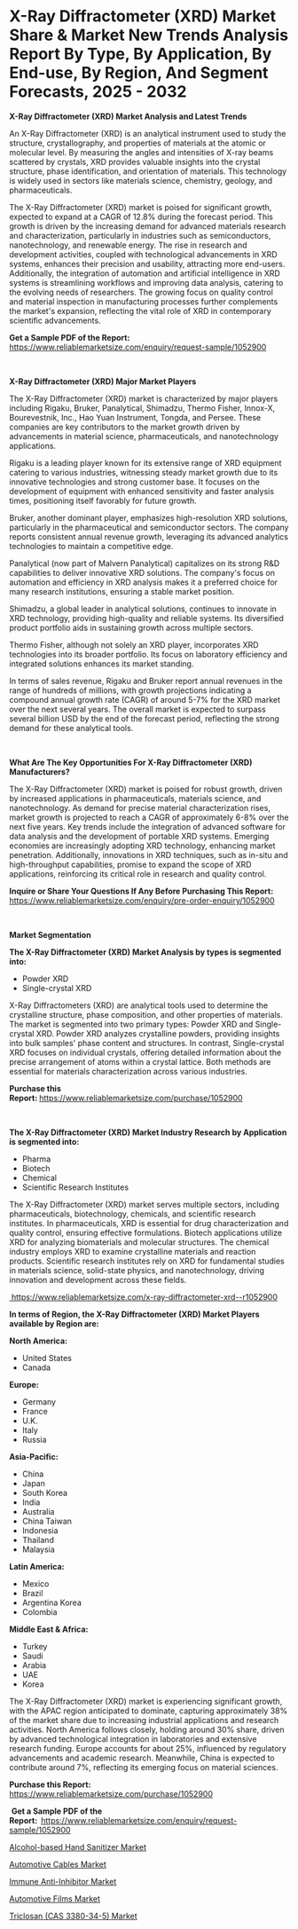 <p><h1>X-Ray Diffractometer (XRD) Market Share & Market New Trends Analysis Report By Type, By Application, By End-use, By Region, And Segment Forecasts, 2025 - 2032</h1></p><p><strong>X-Ray Diffractometer (XRD) Market Analysis and Latest Trends</strong></p>
<p><p>An X-Ray Diffractometer (XRD) is an analytical instrument used to study the structure, crystallography, and properties of materials at the atomic or molecular level. By measuring the angles and intensities of X-ray beams scattered by crystals, XRD provides valuable insights into the crystal structure, phase identification, and orientation of materials. This technology is widely used in sectors like materials science, chemistry, geology, and pharmaceuticals.</p><p>The X-Ray Diffractometer (XRD) market is poised for significant growth, expected to expand at a CAGR of 12.8% during the forecast period. This growth is driven by the increasing demand for advanced materials research and characterization, particularly in industries such as semiconductors, nanotechnology, and renewable energy. The rise in research and development activities, coupled with technological advancements in XRD systems, enhances their precision and usability, attracting more end-users. Additionally, the integration of automation and artificial intelligence in XRD systems is streamlining workflows and improving data analysis, catering to the evolving needs of researchers. The growing focus on quality control and material inspection in manufacturing processes further complements the market's expansion, reflecting the vital role of XRD in contemporary scientific advancements.</p></p>
<p><strong>Get a Sample PDF of the Report:&nbsp;</strong> <a href="https://www.reliablemarketsize.com/enquiry/request-sample/1052900?utm_campaign=2113&utm_medium=2&utm_source=Github&utm_content=ia&utm_term=22032025&utm_id=x-ray-diffractometer-xrd">https://www.reliablemarketsize.com/enquiry/request-sample/1052900</a></p>
<p>&nbsp;</p>
<p><strong>X-Ray Diffractometer (XRD) Major Market Players</strong></p>
<p><p>The X-Ray Diffractometer (XRD) market is characterized by major players including Rigaku, Bruker, Panalytical, Shimadzu, Thermo Fisher, Innox-X, Bourevestnik, Inc., Hao Yuan Instrument, Tongda, and Persee. These companies are key contributors to the market growth driven by advancements in material science, pharmaceuticals, and nanotechnology applications.</p><p>Rigaku is a leading player known for its extensive range of XRD equipment catering to various industries, witnessing steady market growth due to its innovative technologies and strong customer base. It focuses on the development of equipment with enhanced sensitivity and faster analysis times, positioning itself favorably for future growth.</p><p>Bruker, another dominant player, emphasizes high-resolution XRD solutions, particularly in the pharmaceutical and semiconductor sectors. The company reports consistent annual revenue growth, leveraging its advanced analytics technologies to maintain a competitive edge.</p><p>Panalytical (now part of Malvern Panalytical) capitalizes on its strong R&D capabilities to deliver innovative XRD solutions. The company's focus on automation and efficiency in XRD analysis makes it a preferred choice for many research institutions, ensuring a stable market position.</p><p>Shimadzu, a global leader in analytical solutions, continues to innovate in XRD technology, providing high-quality and reliable systems. Its diversified product portfolio aids in sustaining growth across multiple sectors.</p><p>Thermo Fisher, although not solely an XRD player, incorporates XRD technologies into its broader portfolio. Its focus on laboratory efficiency and integrated solutions enhances its market standing.</p><p>In terms of sales revenue, Rigaku and Bruker report annual revenues in the range of hundreds of millions, with growth projections indicating a compound annual growth rate (CAGR) of around 5-7% for the XRD market over the next several years. The overall market is expected to surpass several billion USD by the end of the forecast period, reflecting the strong demand for these analytical tools.</p></p>
<p>&nbsp;</p>
<p><strong>What Are The Key Opportunities For X-Ray Diffractometer (XRD) Manufacturers?</strong></p>
<p><p>The X-Ray Diffractometer (XRD) market is poised for robust growth, driven by increased applications in pharmaceuticals, materials science, and nanotechnology. As demand for precise material characterization rises, market growth is projected to reach a CAGR of approximately 6-8% over the next five years. Key trends include the integration of advanced software for data analysis and the development of portable XRD systems. Emerging economies are increasingly adopting XRD technology, enhancing market penetration. Additionally, innovations in XRD techniques, such as in-situ and high-throughput capabilities, promise to expand the scope of XRD applications, reinforcing its critical role in research and quality control.</p></p>
<p><strong>Inquire or Share Your Questions If Any Before Purchasing This Report:</strong> <a href="https://www.reliablemarketsize.com/enquiry/pre-order-enquiry/1052900?utm_campaign=2113&utm_medium=2&utm_source=Github&utm_content=ia&utm_term=22032025&utm_id=x-ray-diffractometer-xrd">https://www.reliablemarketsize.com/enquiry/pre-order-enquiry/1052900</a></p>
<p>&nbsp;</p>
<p><strong>Market Segmentation</strong></p>
<p><strong>The X-Ray Diffractometer (XRD) Market Analysis by types is segmented into:</strong></p>
<p><ul><li>Powder XRD</li><li>Single-crystal XRD</li></ul></p>
<p><p>X-Ray Diffractometers (XRD) are analytical tools used to determine the crystalline structure, phase composition, and other properties of materials. The market is segmented into two primary types: Powder XRD and Single-crystal XRD. Powder XRD analyzes crystalline powders, providing insights into bulk samples' phase content and structures. In contrast, Single-crystal XRD focuses on individual crystals, offering detailed information about the precise arrangement of atoms within a crystal lattice. Both methods are essential for materials characterization across various industries.</p></p>
<p><strong>Purchase this Report:&nbsp;</strong><a href="https://www.reliablemarketsize.com/purchase/1052900?utm_campaign=2113&utm_medium=2&utm_source=Github&utm_content=ia&utm_term=22032025&utm_id=x-ray-diffractometer-xrd">https://www.reliablemarketsize.com/purchase/1052900</a></p>
<p>&nbsp;</p>
<p><strong>The X-Ray Diffractometer (XRD) Market Industry Research by Application is segmented into:</strong></p>
<p><ul><li>Pharma</li><li>Biotech</li><li>Chemical</li><li>Scientific Research Institutes</li></ul></p>
<p><p>The X-Ray Diffractometer (XRD) market serves multiple sectors, including pharmaceuticals, biotechnology, chemicals, and scientific research institutes. In pharmaceuticals, XRD is essential for drug characterization and quality control, ensuring effective formulations. Biotech applications utilize XRD for analyzing biomaterials and molecular structures. The chemical industry employs XRD to examine crystalline materials and reaction products. Scientific research institutes rely on XRD for fundamental studies in materials science, solid-state physics, and nanotechnology, driving innovation and development across these fields.</p></p>
<p><a href="https://www.reliablemarketsize.com/x-ray-diffractometer-xrd--r1052900?utm_campaign=2113&utm_medium=2&utm_source=Github&utm_content=ia&utm_term=22032025&utm_id=x-ray-diffractometer-xrd">&nbsp;https://www.reliablemarketsize.com/x-ray-diffractometer-xrd--r1052900</a></p>
<p><strong>In terms of Region, the X-Ray Diffractometer (XRD) Market Players available by Region are:</strong></p>
<p>
    <p> <strong> North America: </strong>
        <ul>
            <li>United States</li>
            <li>Canada</li>
        </ul>
        </p> 
    <p> <strong> Europe: </strong>
        <ul>
            <li>Germany</li>
            <li>France</li>
            <li>U.K.</li>
            <li>Italy</li>
            <li>Russia</li>
        </ul>
        </p> 
    <p> <strong> Asia-Pacific: </strong>
        <ul>
            <li>China</li>
            <li>Japan</li>
            <li>South Korea</li>
            <li>India</li>
            <li>Australia</li>
            <li>China Taiwan</li>
            <li>Indonesia</li>
            <li>Thailand</li>
            <li>Malaysia</li>
        </ul>
        </p> 
    <p> <strong> Latin America: </strong>
        <ul>
            <li>Mexico</li>
            <li>Brazil</li>
            <li>Argentina Korea</li>
            <li>Colombia</li>
        </ul>
        </p> 
    <p> <strong> Middle East & Africa: </strong>
        <ul>
            <li>Turkey</li>
            <li>Saudi</li>
            <li>Arabia</li>
            <li>UAE</li>
            <li>Korea</li>
        </ul>
    </p>
    </p>
<p><p>The X-Ray Diffractometer (XRD) market is experiencing significant growth, with the APAC region anticipated to dominate, capturing approximately 38% of the market share due to increasing industrial applications and research activities. North America follows closely, holding around 30% share, driven by advanced technological integration in laboratories and extensive research funding. Europe accounts for about 25%, influenced by regulatory advancements and academic research. Meanwhile, China is expected to contribute around 7%, reflecting its emerging focus on material sciences.</p></p>
<p><strong>Purchase this Report: </strong><a href="https://www.reliablemarketsize.com/purchase/1052900?utm_campaign=2113&utm_medium=2&utm_source=Github&utm_content=ia&utm_term=22032025&utm_id=x-ray-diffractometer-xrd">https://www.reliablemarketsize.com/purchase/1052900</a></p>
<p>&nbsp;<strong>Get a Sample PDF of the Report:&nbsp;&nbsp;</strong><a href="https://www.reliablemarketsize.com/enquiry/request-sample/1052900?utm_campaign=2113&utm_medium=2&utm_source=Github&utm_content=ia&utm_term=22032025&utm_id=x-ray-diffractometer-xrd">https://www.reliablemarketsize.com/enquiry/request-sample/1052900</a></p>
<p><strong></strong></p>
<p><p><a href="https://github.com/keolalelekr8/Market-Research-Report-List-1/blob/main/alcohol-based-hand-sanitizer-market.md?utm_campaign=2113&utm_medium=2&utm_source=Github&utm_content=ia&utm_term=22032025&utm_id=x-ray-diffractometer-xrd">Alcohol-based Hand Sanitizer Market</a></p><p><a href="https://github.com/Mayankdeswa/Market-Research-Report-List-1/blob/main/automotive-cables-market.md?utm_campaign=2113&utm_medium=2&utm_source=Github&utm_content=ia&utm_term=22032025&utm_id=x-ray-diffractometer-xrd">Automotive Cables Market</a></p><p><a href="https://github.com/gackesaizaze/Market-Research-Report-List-1/blob/main/immune-anti-inhibitor-market.md?utm_campaign=2113&utm_medium=2&utm_source=Github&utm_content=ia&utm_term=22032025&utm_id=x-ray-diffractometer-xrd">Immune Anti-Inhibitor Market</a></p><p><a href="https://github.com/izetajhazuga/Market-Research-Report-List-1/blob/main/automotive-films-market.md?utm_campaign=2113&utm_medium=2&utm_source=Github&utm_content=ia&utm_term=22032025&utm_id=x-ray-diffractometer-xrd">Automotive Films Market</a></p><p><a href="https://github.com/mafuzakirju/Market-Research-Report-List-1/blob/main/triclosan-cas-3380-34-5-market.md?utm_campaign=2113&utm_medium=2&utm_source=Github&utm_content=ia&utm_term=22032025&utm_id=x-ray-diffractometer-xrd">Triclosan (CAS 3380-34-5) Market</a></p></p>